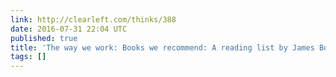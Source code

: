 ```yaml
---
link: http://clearleft.com/thinks/388
date: 2016-07-31 22:04 UTC
published: true
title: 'The way we work: Books we recommend: A reading list by James Box.'
tags: []
---
```



